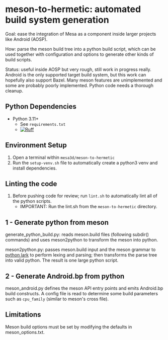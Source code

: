 # meson-to-hermetic: automated build system generation

Goal: ease the integration of Mesa as a component inside larger projects like
Android (AOSP).

How: parse the meson build tree into a python build script, which can be used
together with configuration and options to generate other kinds of build scripts.

Status: useful inside AOSP but very rough, still work in progress really.
Android is the only supported target build system, but this work can hopefully 
also support Bazel.  Many meson features are unimplemented and some are probably
poorly implemented.  Python code needs a thorough cleanup.

## Python Dependencies
- Python 3.11+
  - See `requirements.txt`
  - [![Ruff](https://img.shields.io/endpoint?url=https://raw.githubusercontent.com/astral-sh/ruff/main/assets/badge/v2.json)](https://github.com/astral-sh/ruff)

## Environment Setup

1. Open a terminal within `mesa3d/meson-to-hermetic`
2. Run the `setup-venv.sh` file to automatically create a python3 venv and install dependencies.

## Linting the code
1. Before pushing code for review; run `lint.sh` to automatically lint all of the python scripts.
    - IMPORTANT: Run the lint.sh from the `meson-to-hermetic` directory.

## 1 - Generate python from meson

generate_python_build.py: reads meson.build files (following subdir() commands)
and uses meson2python to transform the meson into python.

meson2python.py: passes meson.build input and the meson grammar to
[python lark](https://github.com/lark-parser/lark) to perform lexing and parsing; then
transforms the parse tree into valid python. The result is one large python script.

## 2 - Generate Android.bp from python

meson_android.py defines the meson API entry points and emits Android.bp build
constructs.  A config file is read to determine some build parameters such as
`cpu_family` (similar to meson's cross file).

## Limitations

Meson build options must be set by modifying the defaults in meson_options.txt.

